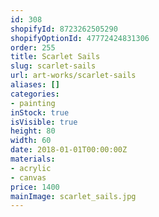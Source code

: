 ```yaml
---
id: 308
shopifyId: 8723262505290
shopifyOptionId: 47772424831306
order: 255
title: Scarlet Sails
slug: scarlet-sails
url: art-works/scarlet-sails
aliases: []
categories:
- painting
inStock: true
isVisible: true
height: 80
width: 60
date: 2018-01-01T00:00:00Z
materials:
- acrylic
- canvas
price: 1400
mainImage: scarlet_sails.jpg
---
```

